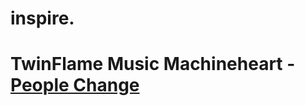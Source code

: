 # inspire.
# TwinFlame Music Machineheart - [People Change](https://open.spotify.com/track/64to1hYJAxYJuoTGbUyU5H?si=876e99608a6443b4)
